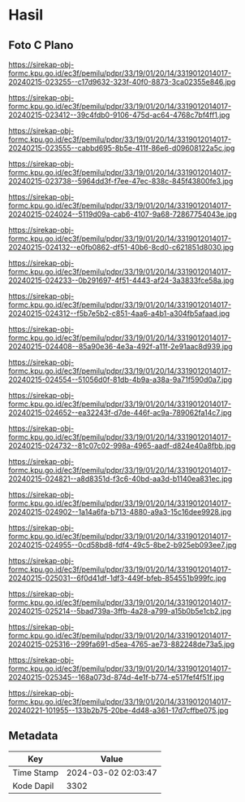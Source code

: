 # Hasil

## Foto C Plano

https://sirekap-obj-formc.kpu.go.id/ec3f/pemilu/pdpr/33/19/01/20/14/3319012014017-20240215-023255--c17d9632-323f-40f0-8873-3ca02355e846.jpg

https://sirekap-obj-formc.kpu.go.id/ec3f/pemilu/pdpr/33/19/01/20/14/3319012014017-20240215-023412--39c4fdb0-9106-475d-ac64-4768c7bf4ff1.jpg

https://sirekap-obj-formc.kpu.go.id/ec3f/pemilu/pdpr/33/19/01/20/14/3319012014017-20240215-023555--cabbd695-8b5e-411f-86e6-d09608122a5c.jpg

https://sirekap-obj-formc.kpu.go.id/ec3f/pemilu/pdpr/33/19/01/20/14/3319012014017-20240215-023738--5964dd3f-f7ee-47ec-838c-845f43800fe3.jpg

https://sirekap-obj-formc.kpu.go.id/ec3f/pemilu/pdpr/33/19/01/20/14/3319012014017-20240215-024024--5119d09a-cab6-4107-9a68-72867754043e.jpg

https://sirekap-obj-formc.kpu.go.id/ec3f/pemilu/pdpr/33/19/01/20/14/3319012014017-20240215-024132--e0fb0862-df51-40b6-8cd0-c621851d8030.jpg

https://sirekap-obj-formc.kpu.go.id/ec3f/pemilu/pdpr/33/19/01/20/14/3319012014017-20240215-024233--0b291697-4f51-4443-af24-3a3833fce58a.jpg

https://sirekap-obj-formc.kpu.go.id/ec3f/pemilu/pdpr/33/19/01/20/14/3319012014017-20240215-024312--f5b7e5b2-c851-4aa6-a4b1-a304fb5afaad.jpg

https://sirekap-obj-formc.kpu.go.id/ec3f/pemilu/pdpr/33/19/01/20/14/3319012014017-20240215-024408--85a90e36-4e3a-492f-a11f-2e91aac8d939.jpg

https://sirekap-obj-formc.kpu.go.id/ec3f/pemilu/pdpr/33/19/01/20/14/3319012014017-20240215-024554--51056d0f-81db-4b9a-a38a-9a71f590d0a7.jpg

https://sirekap-obj-formc.kpu.go.id/ec3f/pemilu/pdpr/33/19/01/20/14/3319012014017-20240215-024652--ea32243f-d7de-446f-ac9a-789062fa14c7.jpg

https://sirekap-obj-formc.kpu.go.id/ec3f/pemilu/pdpr/33/19/01/20/14/3319012014017-20240215-024732--81c07c02-998a-4965-aadf-d824e40a8fbb.jpg

https://sirekap-obj-formc.kpu.go.id/ec3f/pemilu/pdpr/33/19/01/20/14/3319012014017-20240215-024821--a8d8351d-f3c6-40bd-aa3d-b1140ea831ec.jpg

https://sirekap-obj-formc.kpu.go.id/ec3f/pemilu/pdpr/33/19/01/20/14/3319012014017-20240215-024902--1a14a6fa-b713-4880-a9a3-15c16dee9928.jpg

https://sirekap-obj-formc.kpu.go.id/ec3f/pemilu/pdpr/33/19/01/20/14/3319012014017-20240215-024955--0cd58bd8-fdf4-49c5-8be2-b925eb093ee7.jpg

https://sirekap-obj-formc.kpu.go.id/ec3f/pemilu/pdpr/33/19/01/20/14/3319012014017-20240215-025031--6f0d41df-1df3-449f-bfeb-854551b999fc.jpg

https://sirekap-obj-formc.kpu.go.id/ec3f/pemilu/pdpr/33/19/01/20/14/3319012014017-20240215-025214--5bad739a-3ffb-4a28-a799-a15b0b5e1cb2.jpg

https://sirekap-obj-formc.kpu.go.id/ec3f/pemilu/pdpr/33/19/01/20/14/3319012014017-20240215-025316--299fa691-d5ea-4765-ae73-882248de73a5.jpg

https://sirekap-obj-formc.kpu.go.id/ec3f/pemilu/pdpr/33/19/01/20/14/3319012014017-20240215-025345--168a073d-874d-4e1f-b774-e517fef4f51f.jpg

https://sirekap-obj-formc.kpu.go.id/ec3f/pemilu/pdpr/33/19/01/20/14/3319012014017-20240221-101955--133b2b75-20be-4d48-a361-17d7cffbe075.jpg


## Metadata

| Key        | Value               |
| ---------- | ------------------- |
| Time Stamp | 2024-03-02 02:03:47 |
| Kode Dapil | 3302                |



